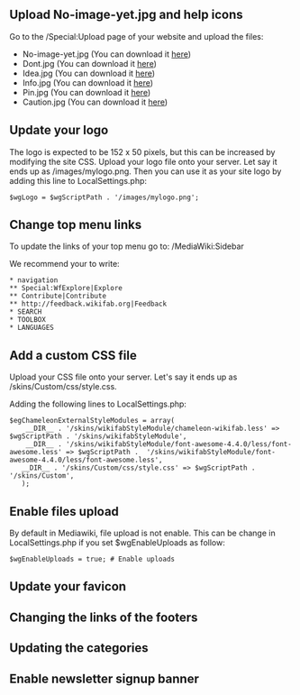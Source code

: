 ## Upload No-image-yet.jpg and help icons

Go to the /Special:Upload page of your website and upload the files:

* No-image-yet.jpg (You can download it <a href="http://files.wikifab.org/8/89/No-image-yet.jpg">here</a>)
* Dont.jpg (You can download it <a href="http://files.wikifab.org/6/6b/Dont-icon.jpg">here</a>)
* Idea.jpg (You can download it <a href="http://files.wikifab.org/3/37/Icon-idea.jpg">here</a>)
* Info.jpg (You can download it <a href="http://files.wikifab.org/9/9e/Info-icon.jpg">here</a>)
* Pin.jpg (You can download it <a href="http://files.wikifab.org/0/0c/Pin-icon.jpg">here</a>)
* Caution.jpg (You can download it <a href="http://files.wikifab.org/5/53/Caution-icon.jpg">here</a>)

## Update your logo

The logo is expected to be 152 x 50 pixels, but this can be increased by modifying the site CSS. Upload your logo file onto your server. Let say it ends up as /images/mylogo.png. Then you can use it as your site logo by adding this line to LocalSettings.php:

	$wgLogo = $wgScriptPath . '/images/mylogo.png';

## Change top menu links

To update the links of your top menu go to: /MediaWiki:Sidebar

We recommend your to write:

	* navigation
	** Special:WfExplore|Explore
	** Contribute|Contribute
	** http://feedback.wikifab.org|Feedback
	* SEARCH
	* TOOLBOX
	* LANGUAGES


## Add a custom CSS file

Upload your CSS file onto your server. Let's say it ends up as /skins/Custom/css/style.css.

Adding the following lines to LocalSettings.php:

	$egChameleonExternalStyleModules = array(
		__DIR__ . '/skins/wikifabStyleModule/chameleon-wikifab.less' => $wgScriptPath . '/skins/wikifabStyleModule',
		__DIR__ . '/skins/wikifabStyleModule/font-awesome-4.4.0/less/font-awesome.less' => $wgScriptPath . 	'/skins/wikifabStyleModule/font-awesome-4.4.0/less/font-awesome.less',
 	   __DIR__ . '/skins/Custom/css/style.css' => $wgScriptPath . '/skins/Custom',
	   );

## Enable files upload

By default in Mediawiki, file upload is not enable. This can be change in LocalSettings.php if you set $wgEnableUploads as follow:

	$wgEnableUploads = true; # Enable uploads

## Update your favicon

## Changing the links of the footers

## Updating the categories

## Enable newsletter signup banner
